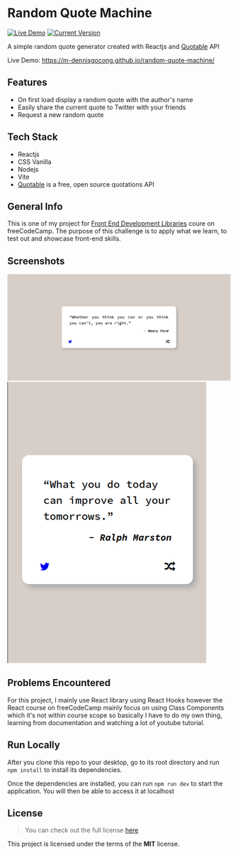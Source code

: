 # Random Quote Machine

[![Live Demo](https://img.shields.io/badge/demo-online-green.svg)](https://m-dennisgocong.github.io/random-quote-machine/) [![Current Version](https://img.shields.io/badge/version-1.0.0-green.svg)](https://github.com/m-dennisgocong/random-quote-machine)

A simple random quote generator created with Reactjs and [Quotable](https://github.com/lukePeavey/quotable) API

Live Demo: https://m-dennisgocong.github.io/random-quote-machine/

## Features

* On first load display a random quote with the author's name
* Easily share the current quote to Twitter with your friends  
* Request a new random quote

## Tech Stack

* Reactjs
* CSS Vanilla
* Nodejs
* Vite
* [Quotable](https://github.com/lukePeavey/quotable) is a free, open source quotations API

## General Info

This is one of my project for [Front End Development Libraries](https://www.freecodecamp.org/learn/front-end-development-libraries/front-end-development-libraries-projects/) coure on freeCodeCamp. The purpose of this challenge is to apply what we learn, to test out and showcase front-end skills.

## Screenshots
<img src = "./public/screenshot/random-quote-machine.png">
<img src = "./public/screenshot/random-quote-machine-mobile.png">

## Problems Encountered 

For this project, I mainly use React library using React Hooks however the React course on freeCodeCamp mainly focus on using Class Components which it's not within course scope so basically I have to do my own thing, learning from documentation and watching a lot of youtube tutorial. 
 
## Run Locally

After you clone this repo to your desktop, go to its root directory and run `npm install` to install its dependencies.

Once the dependencies are installed, you can run  `npm run dev` to start the application. You will then be able to access it at localhost

## License
>You can check out the full license [here](https://github.com/IgorAntun/node-chat/blob/master/LICENSE)

This project is licensed under the terms of the **MIT** license.
